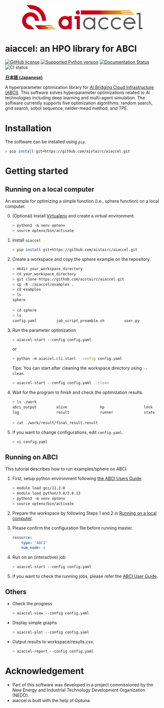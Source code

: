 <div align="center"><img src="https://raw.githubusercontent.com/aistairc/aiaccel/master/docs/image/logo_aiaccel.png" width="400"/></div>

# aiaccel: an HPO library for ABCI
[![GitHub license](https://img.shields.io/github/license/aistairc/aiaccel.svg)](https://github.com/aistairc/aiaccel)
[![Supported Python version](https://img.shields.io/badge/Python-3.8-blue)](https://github.com/aistairc/aiaccel)
[![Documentation Status](https://readthedocs.org/projects/aiaccel/badge/?version=latest)](https://aiaccel.readthedocs.io/en/latest/)
![CI status](https://github.com/aistairc/aiaccel/actions/workflows/actions.yaml/badge.svg)

[**日本語  (Japanese)**](https://github.com/aistairc/aiaccel/blob/main/README_JP.md)


A hyperparameter optimization library for [AI Bridging Cloud Infrastructure (ABCI)](https://abci.ai/).
This software solves hyperparameter optimizations related to AI technologies including deep learning and multi-agent simulation.
The software currently supports five optimization algorithms: random search, grid search, sobol sequence, nelder-mead method, and TPE.

# Installation
The software can be installed using `pip`.
~~~bash
> pip install git+https://github.com/aistairc/aiaccel.git
~~~

# Getting started

## Running on a local computer
An example for optimizing a simple function (i.e., sphere function) on a local computer.


0. (Optional) Install [Virtualenv](https://virtualenv.pypa.io/en/latest/) and create a virtual environment. 
    ~~~bash
    > python3 -m venv optenv
    > source optenv/bin/activate
    ~~~

1. Install `aiaccel`
    ~~~bash
    > pip install git+https://github.com/aistairc/aiaccel.git 
    ~~~

2. Create a workspace and copy the sphere example on the repository.
    ~~~bash
    > mkdir your_workspace_directory
    > cd your_workspace_directory
    > git clone https://github.com/aistairc/aiaccel.git 
    > cp -R ./aiaccel/examples .
    > cd examples
    > ls
    sphere

    > cd sphere
    > ls
    config.yaml         job_script_preamble.sh         user.py
    ~~~

3. Run the parameter optimization
    ~~~bash
    > aiaccel-start --config config.yaml
    ~~~

    or

    ~~~bash
    > python -m aiaccel.cli.start --config config.yaml
    ~~~

    Tips: You can start after cleaning the workspace directory using `--clean`.
    ~~~bash
    > aiaccel-start --config config.yaml --clean
    ~~~

4. Wait for the program to finish and check the optimization results.
    ~~~bash
    > ls ./work
    abci_output         alive               hp                  lock
    log                 result              runner              state

    > cat ./work/result/final_result.result
    ~~~

5. If you want to change configurations, edit `config.yaml`.
    ~~~bash
    > vi config.yaml
    ~~~

## Running on ABCI
This tutorial describes how to run examples/sphere on ABCI.

1. First, setup python environment following [the ABCI Users Guide](https://docs.abci.ai/en/python/):
    ~~~bash
    > module load gcc/11.2.0
    > module load python/3.8/3.8.13
    > python3 -m venv optenv
    > source optenv/bin/activate
    ~~~

2. Prepare the workspace by following Steps 1 and 2 in [Running on a local computer](https://github.com/aistairc/aiaccel#Running-on-a-local-computer).

3. Please confirm the configuration file before running master.
    ```yaml
    resource:
        type: "ABCI"
        num_node: 4
    ```

4. Run on an (interactive) job
    ~~~bash
    > aiaccel-start --config config.yaml
    ~~~

5. If you want to check the running jobs, please refer the [ABCI User Guide](https://docs.abci.ai/en/job-execution/#show-the-status-of-batch-jobs).


## Others
- Check the progress
    ~~~bash
    > aiaccel-view --config config.yaml
    ~~~

- Display simple graphs
    ~~~bash
    > aiaccel-plot --config config.yaml
    ~~~

- Output results to workspace/results.csv.
    ~~~bash
    > aiaccel-report --config config.yaml
    ~~~


# Acknowledgement
* Part of this software was developed in a project commissioned by the New Energy and Industrial Technology Development Organization (NEDO).
* aiaccel is built with the help of Optuna.
